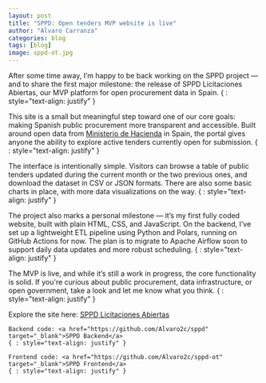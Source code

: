 ```yaml
---
layout: post
title: "SPPD: Open tenders MVP website is live"
author: "Alvaro Carranza"
categories: blog
tags: [blog]
image: sppd-ot.jpg
---
```


After some time away, I’m happy to be back working on the SPPD project — and to share the first major milestone: the release of SPPD Licitaciones Abiertas, our MVP platform for open procurement data in Spain.
{ : style="text-align: justify" }

This site is a small but meaningful step toward one of our core goals: making Spanish public procurement more transparent and accessible. Built around open data from <a href="https://contrataciondelestado.es/" target="_blank">Ministerio de Hacienda</a> in Spain, the portal gives anyone the ability to explore active tenders currently open for submission.
{ : style="text-align: justify" }

The interface is intentionally simple. Visitors can browse a table of public tenders updated during the current month or the two previous ones, and download the dataset in CSV or JSON formats. There are also some basic charts in place, with more data visualizations on the way.
{ : style="text-align: justify" }

The project also marks a personal milestone — it’s my first fully coded website, built with plain HTML, CSS, and JavaScript. On the backend, I’ve set up a lightweight ETL pipeline using Python and Polars, running on GitHub Actions for now. The plan is to migrate to Apache Airflow soon to support daily data updates and more robust scheduling.
{ : style="text-align: justify" }

The MVP is live, and while it’s still a work in progress, the core functionality is solid. If you're curious about public procurement, data infrastructure, or open government, take a look and let me know what you think.
{ : style="text-align: justify" }

Explore the site here: <a href="https://alvaro2c.github.io/sppd-ot/" target="_blank">SPPD Licitaciones Abiertas</a>

    Backend code: <a href="https://github.com/Alvaro2c/sppd" target="_blank">SPPD Backend</a>
    { : style="text-align: justify" }

    Frontend code: <a href="https://github.com/Alvaro2c/sppd-ot" target="_blank">SPPD Frontend</a>
    { : style="text-align: justify" }